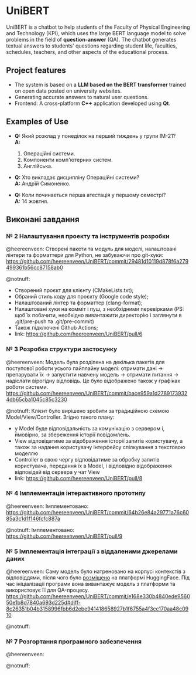 # **UniBERT**

UniBERT is a chatbot to help students of the Faculty of Physical Engineering and Technology (KPI), which uses the large BERT language model to solve problems in the field of **question-answer** (QA). The chatbot generates textual answers to students' questions regarding student life, faculties, schedules, teachers, and other aspects of the educational process.

## **Project features**
- The system is based on a **LLM based on the BERT transformer** trained on open data posted on university websites.
- Generating accurate answers to natural user questions.
- Frontend: A cross-platform **C++** application developed using **Qt**.

## **Examples of Use**

- **Q:** Який розклад у понеділок на перший тиждень у групи ІМ-21?  
  **A:**  
  1. Операційні системи.  
  2. Компоненти комп'ютерних систем.  
  3. Англійська.

- **Q:** Хто викладає дисципліну Операційні системи?  
  **A:** Андрій Симоненко.

- **Q:** Коли починається перша атестація у першому семестрі?  
  **A:** 14 жовтня.

## **Виконані завдання**

### **№ 2  Налаштування проекту та інструментів розробки**

@heereenveen:
    Створені пакети та модуль для моделі, налаштовані лінтери та форматтери для Python, не забуваючи про git-хуки:
    https://github.com/heereenveen/UniBERT/commit/29481d10119d878f6a279499361b56cc87158ab0

@notnuff:
- Створений проєкт для клієнту (CMakeLists.txt);
- Обраний стиль коду для проєкту (Google code style);
- Налаштований лінтер та форматтер (clang-format);
- Налаштовані хуки на комміт і пуш, з необхідними перевірками 
(PS: щоб їх побачити, необхідно вивантажити директорію і заглянути в .git/pre-push та .git/pre-commit)
- Також підключені Github Actions;
- link: https://github.com/heereenveen/UniBERT/pull/6
    

### **№ 3  Розробка структури застосунку**

@heereenveen:
  Модель була розділена на декілька пакетів для поступової роботи усього пайплайну моделі: 
  отримати дані -> препарувати їх -> запустити навчену модель -> отримати питання -> надіслати вірогідну відповідь.
  Це було відображено також у графіках роботи системи.
  https://github.com/heereenveen/UniBERT/commit/bace959a1d27891739324db65cba1045c85c3230

@notnuff:
    Клієнт було вирішено зробити за традиційною схемою Model/View/Controller.
    Згідно такого плану:
- у Model буде відповідальність за комунікацію з сервером і, 
    ймовірно, за збереження історії повідомлень. 
- View відповідатиме за відображення історії запитів користувачу, 
    а також за надання користувачу інтерфейсу спілкування з текстовою моделлю
- Controller в свою чергу відповідатиме за обробку запитів користувача,
    передання їх в Model, і відповідно відображення відповідей від сервера у чат View
- link: https://github.com/heereenveen/UniBERT/pull/8

### **№ 4  Імплементація інтерактивного прототипу**

@heereenveen:
  Імплементовано:
  https://github.com/heereenveen/UniBERT/commit/64b26e84a29771a76c6085a3c1d1f146fcfc887a

@notnuff:
  Імплементовано:
  https://github.com/heereenveen/UniBERT/pull/9
  
### **№ 5  Імплементація інтеграції з віддаленими джерелами даних**

@heereenveen:
    Саму модель було натреновано на корпусі контекстів з відповіддями, після чого було [розміщено](https://huggingface.co/heereenveen/bert_qa_fiot) на платформі HuggingFace.
    Під час ініціалізації програми вона вивантажує модель з платформи та використовує її для QA-процесу.
    https://github.com/heereenveen/UniBERT/commit/e168e330b4840ede956050e1b8d7840a693d225d#diff-8c26351b04b3158996fbb6d2ebe941418658927b1f6755a4f3cc170aa48c0910

@notnuff:

### **№ 7  Розгортання програмного забезпечення**

@heereenveen:

@notnuff:
